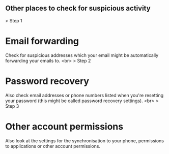 
## Other places to check for suspicious activity

&gt; Step 1
# Email forwarding

Check for suspicious addresses which your email might be automatically forwarding your emails to.
&lt;br&gt;
&gt; Step 2
# Password recovery

Also check email addresses or phone numbers listed when you&#39;re resetting your password (this might be called password recovery settings).
&lt;br&gt;
&gt; Step 3
# Other account permissions

Also look at the settings for the synchronisation to your phone, permissions to applications or other account permissions.
